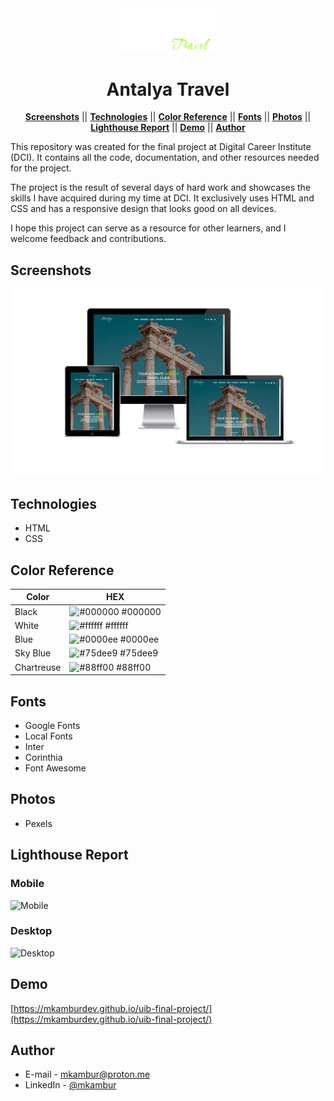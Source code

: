 <div align="center">
<img src ="./assets/img/logo.png" width="150px" alt="Antalya Travel">
</div>

<div align="center">

# Antalya Travel

</div>

<div align="center">
  
[**Screenshots**](#screenshots) || [**Technologies**](#technologies) || [**Color Reference**](#color-reference) || [**Fonts**](#fonts) || [**Photos**](#photos) || [**Lighthouse Report**](#lighthouse-report) || [**Demo**](#demo) || [**Author**](#author)

</div>

This repository was created for the final project at Digital Career Institute (DCI). It contains all the code, documentation, and other resources needed for the project.

The project is the result of several days of hard work and showcases the skills I have acquired during my time at DCI. It exclusively uses HTML and CSS and has a responsive design that looks good on all devices.

I hope this project can serve as a resource for other learners, and I welcome feedback and contributions.


## Screenshots
![Desktop version](./assets/img/responsive.png)


## Technologies
- HTML
- CSS

## Color Reference

| Color             | HEX         |
| ---------------- | --------------- |
| Black         | ![#000000](https://via.placeholder.com/10/000000?text=+) #000000 |
| White         | ![#ffffff](https://via.placeholder.com/10/ffffff?text=+) #ffffff |
| Blue         | ![#0000ee](https://via.placeholder.com/10/0000ee?text=+) #0000ee |
| Sky Blue      | ![#75dee9](https://via.placeholder.com/10/75dee9?text=+) #75dee9 |
| Chartreuse         | ![#88ff00](https://via.placeholder.com/10/88ff00?text=+) #88ff00 |


## Fonts
- Google Fonts
- Local Fonts
- Inter
- Corinthia
- Font Awesome

## Photos
- Pexels

## Lighthouse Report
### Mobile
![Mobile](https://i.imgur.com/bQv59ej.png)

### Desktop
![Desktop](https://i.imgur.com/2M5qiDE.png)

## Demo
[https://mkamburdev.github.io/uib-final-project/](https://mkamburdev.github.io/uib-final-project/)

## Author

- E-mail - [mkambur@proton.me](mkambur@proton.me)
- LinkedIn - [@mkambur](https://linkedin.com/in/mkambur)